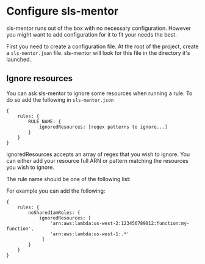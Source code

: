 # Configure sls-mentor

sls-mentor runs out of the box with no necessary configuration.
However you might want to add configuration for it to fit your needs the best.

First you need to create a configuration file.
At the root of the project, create a `sls-mentor.json` file. sls-mentor will look for this file in the directory it's launched.

## Ignore resources

You can ask sls-mentor to ignore some resources when running a rule. To do so add the following in `sls-mentor.json`

```[json]
{
    rules: {
        RULE_NAME: {
            ignoredResources: [reqex patterns to ignore...]
        }
    }
}
```

ignoredResources accepts an array of regex that you wish to ignore. You can either add your resource full ARN or pattern matching the resources you wish to ignore.

The rule name should be one of the following list:

<!-- Rule table will appear here -->

For example you can add the following:

```[json]
{
    rules: {
        noSharedIamRoles: {
            ignoredResources: [
                'arn:aws:lambda:us-west-2:123456789012:function:my-function',
                'arn:aws:lambda:us-west-1:.*'
             ]
        }
    }
}
```
